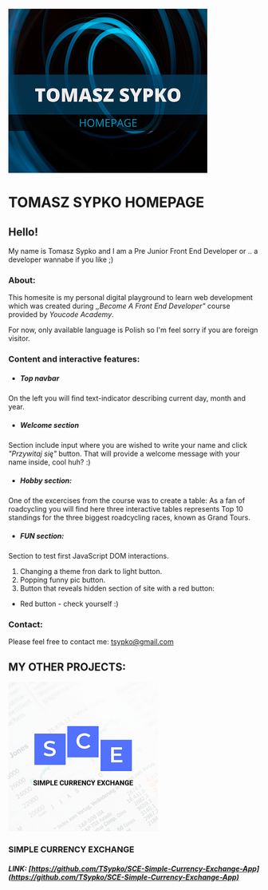 ![Homepage-logo](https://raw.githubusercontent.com/TSypko/homepage/master/images/share-mini.png)
# TOMASZ SYPKO HOMEPAGE
## Hello!
My name is Tomasz Sypko and I am a Pre Junior Front End Developer or .. a developer wannabe if you like ;)
### About:
This homesite is my personal digital playground to learn web development which was created during ,*,Become A Front End Developer"* course provided by *Youcode Academy*.

For now, only available language is Polish so I'm feel sorry if you are foreign visitor.

### Content and interactive features:
- ##### Top navbar
On the left you will find text-indicator describing current day, month and year.

- ##### Welcome section
Section include input where you are wished to write your name and click *"Przywitaj się"* button. That will provide a welcome message with your name inside, cool huh? :)

- ##### Hobby section:
One of the excercises from the course was to create a table:
As a fan of roadcycling you will find here three interactive tables represents Top 10 standings for the three biggest roadcycling races, known as Grand Tours.
- ##### FUN section:
Section to test first JavaScript DOM interactions.
1. Changing a theme fron dark to light button.
2. Popping funny pic button.
3. Button that reveals hidden section of site with a red button:

- Red button - check yourself :) 
### Contact:
Please feel free to contact me: [tsypko@gmail.com](tsypko@gmail.com)

## MY OTHER PROJECTS:


![SCE-logo](https://github.com/TSypko/SCE-Simple-Currency-Exchange-App/blob/master/images/share-mini.png?raw=true)
### SIMPLE CURRENCY EXCHANGE
##### LINK: [https://github.com/TSypko/SCE-Simple-Currency-Exchange-App](https://github.com/TSypko/SCE-Simple-Currency-Exchange-App)